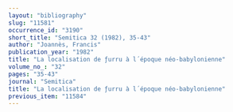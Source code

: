 ```yaml
---
layout: "bibliography"
slug: "11581"
occurrence_id: "3190"
short_title: "Semitica 32 (1982), 35-43"
author: "Joannès, Francis"
publication_year: "1982"
title: "La localisation de ƒurru à l´époque néo-babylonienne"
volume_no_: "32"
pages: "35-43"
journal: "Semitica"
title: "La localisation de ƒurru à l´époque néo-babylonienne"
previous_item: "11584"
---
```

